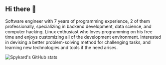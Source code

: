 ## Hi there 👋

Software engineer with 7 years of programming experience, 2 of them professionally, specializing in backend development, data science, and computer hacking. Linux enthusiast who loves programming on his free time and enjoys customizing all of the development environment. Interested in devising a better problem-solving method for challenging tasks, and learning new technologies and tools if the need arises.

![Spykard's GitHub stats](https://github-readme-stats.vercel.app/api?username=spykard&hide=issues&count_private=true&show_icons=true&include_all_commits=true)

<!--
**spykard/spykard** is a ✨ _special_ ✨ repository because its `README.md` (this file) appears on your GitHub profile.

Here are some ideas to get you started:

- 🔭 I’m currently working on ...
- 🌱 I’m currently learning ...
- 👯 I’m looking to collaborate on ...
- 🤔 I’m looking for help with ...
- 💬 Ask me about ...
- 📫 How to reach me: ...
- 😄 Pronouns: ...
- ⚡ Fun fact: ...
-->
